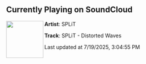 ## Currently Playing on SoundCloud

[<img align="left" width="100" src="https://i1.sndcdn.com/artworks-4z7L8Z7jouhLu4Br-GhycGw-t500x500.jpg">](https://soundcloud.com/lofreqrecords/056bf616-1e52-4344-9267-e68bf550f378)

**Artist**: SPLiT 

**Track**: SPLiT - Distorted Waves

Last updated at 7/19/2025, 3:04:55 PM
